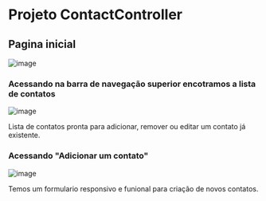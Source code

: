 # Projeto ContactController
## Pagina inicial

![image](https://github.com/GiovaniNeri/ContactController/assets/109921762/8ed16ef1-fbd6-4b9f-bc6f-69dd7a7e24ed)

### Acessando na barra de navegação superior encotramos a lista de contatos

![image](https://github.com/GiovaniNeri/ContactController/assets/109921762/9122e49c-69e7-4f95-91bf-a90520c1a087)

Lista de contatos pronta para adicionar, remover ou editar um contato já existente.

### Acessando "Adicionar um contato"

![image](https://github.com/GiovaniNeri/ContactController/assets/109921762/7ea30aad-4099-4e11-a099-408948f895a8)

Temos um formulario responsivo e funional para criação de novos contatos.
